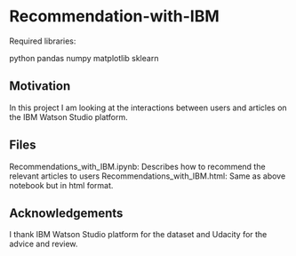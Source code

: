 # Recommendation-with-IBM

Required libraries:

python
pandas
numpy
matplotlib
sklearn

## Motivation

In this project I am looking at the interactions between users and articles on the IBM Watson Studio platform.

## Files

Recommendations_with_IBM.ipynb: Describes how to recommend the relevant articles to users Recommendations_with_IBM.html: Same as above notebook but in html format.

## Acknowledgements

I thank IBM Watson Studio platform for the dataset and Udacity for the advice and review.
